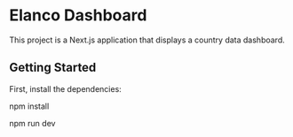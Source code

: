 # Elanco Dashboard

This project is a Next.js application that displays a country data dashboard.

## Getting Started

First, install the dependencies:


npm install

npm run dev
